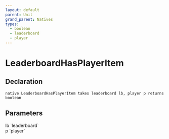 ```yaml
---
layout: default
parent: Unit
grand_parent: Natives
types:
  - boolean
  - leaderboard
  - player
---
```


# LeaderboardHasPlayerItem

## Declaration

```
native LeaderboardHasPlayerItem takes leaderboard lb, player p returns boolean
```

## Parameters
<dl>
  <dt>lb `leaderboard`</dt>
  <dd></dd>

  <dt>p `player`</dt>
  <dd></dd>
</dl>
